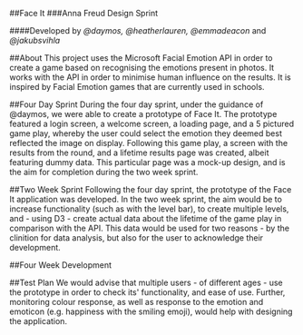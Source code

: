 ##Face It
###Anna Freud Design Sprint

####Developed by *@daymos, @heatherlauren, @emmadeacon* and *@jakubsvihla*

##About
This project uses the Microsoft Facial Emotion API in order to create a game based on recognising the emotions present in photos. It works with the API in order to minimise human influence on the results. It is inspired by Facial Emotion games that are currently used in schools.


##Four Day Sprint
During the four day sprint, under the guidance of @daymos, we were able to create a prototype of Face It. The prototype featured a login screen, a welcome screen, a loading page, and a 5 pictured game play, whereby the user could select the emotion they deemed best reflected the image on display. Following this game play, a screen with the results from the round, and a lifetime results page was created, albeit featuring dummy data. This particular page was a mock-up design, and is the aim for completion during the two week sprint. 

##Two Week Sprint
Following the four day sprint, the prototype of the Face It application was developed. In the two week sprint, the aim would be to increase functionality (such as with the level bar), to create multiple levels, and - using D3 - create actual data about the lifetime of the game play in comparison with the API. This data would be used for two reasons - by the clinition for data analysis, but also for the user to acknowledge their development. 

##Four Week Development

##Test Plan
We would advise that multiple users - of different ages - use the prototype in order to check its' functionality, and ease of use. Further, monitoring colour response, as well as response to the emotion and emoticon (e.g. happiness with the smiling emoji), would help with designing the application. 
